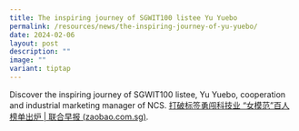 ```yaml
---
title: The inspiring journey of SGWIT100 listee Yu Yuebo
permalink: /resources/news/the-inspiring-journey-of-yu-yuebo/
date: 2024-02-06
layout: post
description: ""
image: ""
variant: tiptap
---
```

<p>Discover the inspiring journey of SGWIT100 listee, Yu Yuebo, cooperation
and industrial marketing manager of NCS. <a href="https://www.zaobao.com.sg/news/singapore/story20230905-1430348" rel="noopener noreferrer nofollow" target="_blank">打破标签勇闯科技业 “女模范”百人榜单出炉 | 联合早报 (zaobao.com.sg)</a>.</p>